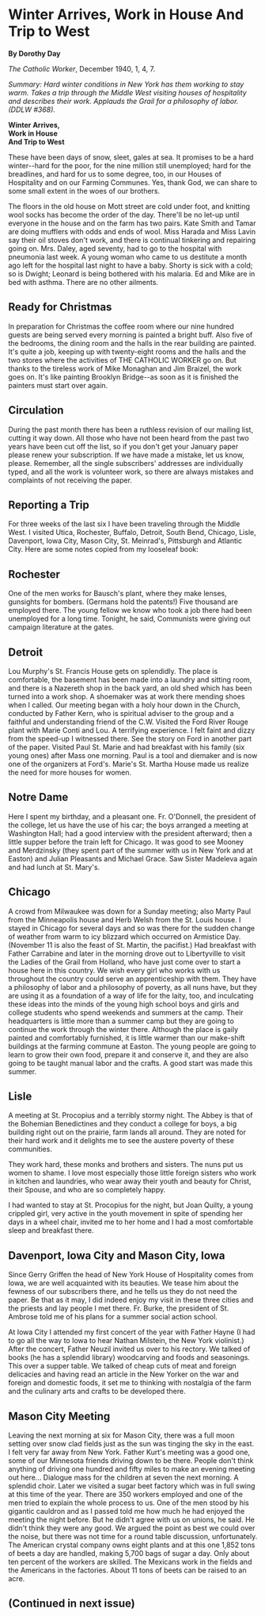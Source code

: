 Winter Arrives, Work in House And Trip to West
==============================================

**By Dorothy Day**

*The Catholic Worker*, December 1940, 1, 4, 7.

*Summary: Hard winter conditions in New York has them working to stay
warm. Takes a trip through the Middle West visiting houses of
hospitality and describes their work. Applauds the Grail for a
philosophy of labor. (DDLW \#368).*

**Winter Arrives,**\
 **Work in House**\
 **And Trip to West**

These have been days of snow, sleet, gales at sea. It promises to be a
hard winter--hard for the poor, for the nine million still unemployed;
hard for the breadlines, and hard for us to some degree, too, in our
Houses of Hospitality and on our Farming Communes. Yes, thank God, we
can share to some small extent in the woes of our brothers.

The floors in the old house on Mott street are cold under foot, and
knitting wool socks has become the order of the day. There'll be no
let-up until everyone in the house and on the farm has two pairs. Kate
Smith and Tamar are doing mufflers with odds and ends of wool. Miss
Harada and Miss Lavin say their oil stoves don't work, and there is
continual tinkering and repairing going on. Mrs. Daley, aged seventy,
had to go to the hospital with pneumonia last week. A young woman who
came to us destitute a month ago left for the hospital last night to
have a baby. Shorty is sick with a cold; so is Dwight; Leonard is being
bothered with his malaria. Ed and Mike are in bed with asthma. There are
no other ailments.

Ready for Christmas
-------------------

In preparation for Christmas the coffee room where our nine hundred
guests are being served every morning is painted a bright buff. Also
five of the bedrooms, the dining room and the halls in the rear building
are painted. It's quite a job, keeping up with twenty-eight rooms and
the halls and the two stores where the activities of THE CATHOLIC WORKER
go on. But thanks to the tireless work of Mike Monaghan and Jim Braizel,
the work goes on. It's like painting Brooklyn Bridge--as soon as it is
finished the painters must start over again.

Circulation
-----------

During the past month there has been a ruthless revision of our mailing
list, cutting it way down. All those who have not been heard from the
past two years have been cut off the list, so if you don't get your
January paper please renew your subscription. If we have made a mistake,
let us know, please. Remember, all the single subscribers' addresses are
individually typed, and all the work is volunteer work, so there are
always mistakes and complaints of not receiving the paper.

Reporting a Trip
----------------

For three weeks of the last six I have been traveling through the Middle
West. I visited Utica, Rochester, Buffalo, Detroit, South Bend, Chicago,
Lisle, Davenport, Iowa City, Mason City, St. Meinrad's, Pittsburgh and
Atlantic City. Here are some notes copied from my looseleaf book:

Rochester
---------

One of the men works for Bausch's plant, where they make lenses,
gunsights for bombers. (Germans hold the patents!) Five thousand are
employed there. The young fellow we know who took a job there had been
unemployed for a long time. Tonight, he said, Communists were giving out
campaign literature at the gates.

Detroit
-------

Lou Murphy's St. Francis House gets on splendidly. The place is
comfortable, the basement has been made into a laundry and sitting room,
and there is a Nazereth shop in the back yard, an old shed which has
been turned into a work shop. A shoemaker was at work there mending
shoes when I called. Our meeting began with a holy hour down in the
Church, conducted by Father Kern, who is spiritual adviser to the group
and a faithful and understanding friend of the C.W. Visited the Ford
River Rouge plant with Marie Conti and Lou. A terrifying experience. I
felt faint and dizzy from the speed-up I witnessed there. See the story
on Ford in another part of the paper. Visited Paul St. Marie and had
breakfast with his family (six young ones) after Mass one morning. Paul
is a tool and diemaker and is now one of the organizers at Ford's.
Marie's St. Martha House made us realize the need for more houses for
women.

Notre Dame
----------

Here I spent my birthday, and a pleasant one. Fr. O'Donnell, the
president of the college, let us have the use of his car; the boys
arranged a meeting at Washington Hall; had a good interview with the
president afterward; then a little supper before the train left for
Chicago. It was good to see Mooney and Merdzinsky (they spent part of
the summer with us in New York and at Easton) and Julian Pleasants and
Michael Grace. Saw Sister Madeleva again and had lunch at St. Mary's.

Chicago
-------

A crowd from Milwaukee was down for a Sunday meeting; also Marty Paul
from the Minneapolis house and Herb Welsh from the St. Louis house. I
stayed in Chicago for several days and so was there for the sudden
change of weather from warm to icy blizzard which occurred on Armistice
Day. (November 11 is also the feast of St. Martin, the pacifist.) Had
breakfast with Father Carrabine and later in the morning drove out to
Libertyville to visit the Ladies of the Grail from Holland, who have
just come over to start a house here in this country. We wish every girl
who works with us throughout the country could serve an apprenticeship
with them. They have a philosophy of labor and a philosophy of poverty,
as all nuns have, but they are using it as a foundation of a way of life
for the laity, too, and inculcating these ideas into the minds of the
young high school boys and girls and college students who spend weekends
and summers at the camp. Their headquarters is little more than a summer
camp but they are going to continue the work through the winter there.
Although the place is gaily painted and comfortably furnished, it is
little warmer than our make-shift buildings at the farming commune at
Easton. The young people are going to learn to grow their own food,
prepare it and conserve it, and they are also going to be taught manual
labor and the crafts. A good start was made this summer.

Lisle
-----

A meeting at St. Procopius and a terribly stormy night. The Abbey is
that of the Bohemian Benedictines and they conduct a college for boys, a
big building right out on the prairie, farm lands all around. They are
noted for their hard work and it delights me to see the austere poverty
of these communities.

They work hard, these monks and brothers and sisters. The nuns put us
women to shame. I love most especially those little foreign sisters who
work in kitchen and laundries, who wear away their youth and beauty for
Christ, their Spouse, and who are so completely happy.

I had wanted to stay at St. Procopius for the night, but Joan Quilty, a
young crippled girl, very active in the youth movement in spite of
spending her days in a wheel chair, invited me to her home and I had a
most comfortable sleep and breakfast there.

Davenport, Iowa City and Mason City, Iowa
-----------------------------------------

Since Gerry Griffen the head of New York House of Hospitality comes from
Iowa, we are well acquainted with its beauties. We tease him about the
fewness of our subscribers there, and he tells us they do not need the
paper. Be that as it may, I did indeed enjoy my visit in these three
cities and the priests and lay people I met there. Fr. Burke, the
president of St. Ambrose told me of his plans for a summer social action
school.

At Iowa City I attended my first concert of the year with Father Hayne
(I had to go all the way to Iowa to hear Nathan Milstein, the New York
violinist.) After the concert, Father Neuzil invited us over to his
rectory. We talked of books (he has a splendid library) woodcarving and
foods and seasonings. This over a supper table. We talked of cheap cuts
of meat and foreign delicacies and having read an article in the New
Yorker on the war and foreign and domestic foods, it set me to thinking
with nostalgia of the farm and the culinary arts and crafts to be
developed there.

Mason City Meeting
------------------

Leaving the next morning at six for Mason City, there was a full moon
setting over snow clad fields just as the sun was tinging the sky in the
east. I felt very far away from New York. Father Kurt's meeting was a
good one, some of our Minnesota friends driving down to be there. People
don't think anything of driving one hundred and fifty miles to make an
evening meeting out here… Dialogue mass for the children at seven the
next morning. A splendid choir. Later we visited a sugar beet factory
which was in full swing at this time of the year. There are 350 workers
employed and one of the men tried to explain the whole process to us.
One of the men stood by his gigantic cauldron and as I passed told me
how much he had enjoyed the meeting the night before. But he didn't
agree with us on unions, he said. He didn't think they were any good. We
argued the point as best we could over the noise, but there was not time
for a round table discussion, unfortunately. The American crystal
company owns eight plants and at this one 1,852 tons of beets a day are
handled, making 5,700 bags of sugar a day. Only about ten percent of the
workers are skilled. The Mexicans work in the fields and the Americans
in the factories. About 11 tons of beets can be raised to an acre.

(Continued in next issue)
-------------------------
